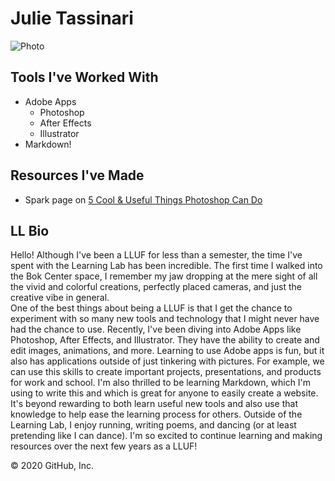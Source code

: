 # Julie Tassinari
![Photo](https://files.slack.com/files-pri/T0HTW3H0V-F01329MEJD6/img_4031.jpeg?pub_secret=3fc4921d0a)

## Tools I've Worked With

* Adobe Apps
	* Photoshop
	* After Effects
	* Illustrator
* Markdown!

## Resources I've Made

* Spark page on [5 Cool & Useful Things Photoshop Can Do](https://spark.adobe.com/page/NIvTpV5RMZNqj/)

## LL Bio
Hello! Although I've been a LLUF for less than a semester, the time I've spent with the Learning Lab has been incredible. 
The first time I walked into the Bok Center space, I remember my jaw dropping at the mere sight of all the vivid and colorful creations, perfectly placed cameras, and just the creative vibe in general.  
One of the best things about being a LLUF is that I get the chance to experiment with so many new tools and technology that I might never have had the chance to use. 
Recently, I've been diving into Adobe Apps like Photoshop, After Effects, and Illustrator. They have the ability to create and edit images, animations, and more.
Learning to use Adobe apps is fun, but it also has applications outside of just tinkering with pictures. For example, we can use this skills to create important projects, presentations, and products for work and school. 
I'm also thrilled to be learning Markdown, which I'm using to write this and which is great for anyone to easily create a website. It's beyond rewarding to both learn useful new tools and also use that knowledge to help ease the learning process for others. 
Outside of the Learning Lab, I enjoy running, writing poems, and dancing (or at least pretending like I can dance). I'm so excited to continue learning and making resources over the next few years as a LLUF!  

© 2020 GitHub, Inc.
